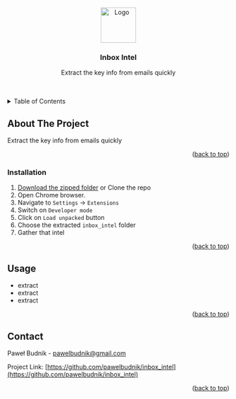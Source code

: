 <a name="readme-top"></a>

<!-- PROJECT LOGO -->
<br />
<div align="center">
  <a href="https://github.com/pawelbudnik/inbox_intel">
    <img src="https://www.iconpacks.net/icons/2/free-youtube-logo-icon-2431-thumb.png" alt="Logo" width="80" height="80">
  </a>

  <h3 align="center">Inbox Intel</h3>

  <p align="center">
    Extract the key info from emails quickly
    <br />
    <br />
    <br />
  </p>
</div>

<!-- TABLE OF CONTENTS -->
<details>
  <summary>Table of Contents</summary>
  <ol>
    <li>
      <a href="#about-the-project">About The Project</a>
    </li>
    <li>
      <a href="#installation">Installation</a>
    </li>
    <li><a href="#usage">Usage</a></li>
    <li><a href="#contact">Contact</a></li>
  </ol>
</details>

<!-- ABOUT THE PROJECT -->
## About The Project

Extract the key info from emails quickly

<p align="right">(<a href="#readme-top">back to top</a>)</p>

### Installation

1. [Download the zipped folder](https://github.com/pawelbudnik/inbox_intel/archive/refs/heads/master.zip) or Clone the repo
2. Open Chrome browser.
3. Navigate to `Settings` -> `Extensions`
4. Switch on `Developer mode`
5. Click on `Load unpacked` button
6. Choose the extracted `inbox_intel` folder
7. Gather that intel

<p align="right">(<a href="#readme-top">back to top</a>)</p>

<!-- USAGE EXAMPLES -->
## Usage

- extract
- extract
- extract

<p align="right">(<a href="#readme-top">back to top</a>)</p>

<!-- CONTACT -->
## Contact

Paweł Budnik - pawelbudnik@gmail.com

Project Link: [https://github.com/pawelbudnik/inbox_intel](https://github.com/pawelbudnik/inbox_intel)

<p align="right">(<a href="#readme-top">back to top</a>)</p>
